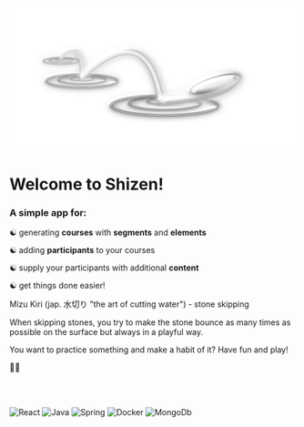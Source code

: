 ![Logo](frontend/src/images/mizu-kiri-final1.png)


# Welcome to Shizen!

### A simple app for:

&#9775; generating **courses** with **segments** and **elements**  

&#9775; adding **participants** to your courses  

&#9775; supply your participants with additional **content**  

&#9775; get things done easier!  

Mizu Kiri (jap. 水切り "the art of cutting water") - stone skipping 

When skipping stones, you try to make the stone bounce as many times as possible on the surface but always in a playful way.  

You want to practice something and make a habit of it? Have fun and play! 

🚀✨ 





<br/>
<br/>
<p>
<img alt="React" src="https://img.shields.io/badge/-React-blue?logo=react&style=flat"/>  
<img alt="Java" src="https://img.shields.io/badge/-Java-brown?logo=java&style=flat"/> 
<img alt="Spring" src="https://img.shields.io/badge/-Spring-lightgrey?logo=spring&style=flat"/>  
<img alt="Docker" src="https://img.shields.io/badge/-Docker-grey?logo=docker&style=flat"/>  
<img alt="MongoDb" src="https://img.shields.io/badge/-MongoDb-green?logo=mongodb&style=flat"/>
</p>
